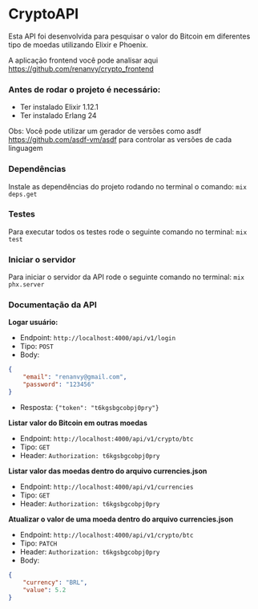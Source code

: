 # CryptoAPI

Esta API foi desenvolvida para pesquisar o valor do Bitcoin em diferentes tipo de moedas utilizando Elixir e Phoenix.

A aplicação frontend você pode analisar aqui  https://github.com/renanvy/crypto_frontend

### Antes de rodar o projeto é necessário:
* Ter instalado Elixir 1.12.1
* Ter instalado Erlang 24

Obs: Você pode utilizar um gerador de versões como asdf https://github.com/asdf-vm/asdf para controlar as versões de cada linguagem

### Dependências
Instale as dependências do projeto rodando no terminal o comando: `mix deps.get`

### Testes
Para executar todos os testes rode o seguinte comando no terminal: `mix test`

### Iniciar o servidor
Para iniciar o servidor da API rode o seguinte comando no terminal: `mix phx.server`

### Documentação da API

**Logar usuário:**
- Endpoint: `http://localhost:4000/api/v1/login`
- Tipo: `POST`
- Body:
```json
{
    "email": "renanvy@gmail.com",
    "password": "123456"
}
```
- Resposta: ```{"token": "t6kgsbgcobpj0pry"}```

**Listar valor do Bitcoin em outras moedas**
- Endpoint: `http://localhost:4000/api/v1/crypto/btc`
- Tipo: `GET`
- Header: `Authorization: t6kgsbgcobpj0pry`

**Listar valor das moedas dentro do arquivo currencies.json**
- Endpoint: `http://localhost:4000/api/v1/currencies`
- Tipo: `GET`
- Header: `Authorization: t6kgsbgcobpj0pry`

**Atualizar o valor de uma moeda dentro do arquivo currencies.json**
- Endpoint: `http://localhost:4000/api/v1/crypto/btc`
- Tipo: `PATCH`
- Header: `Authorization: t6kgsbgcobpj0pry`
- Body:
```json
{
    "currency": "BRL",
	"value": 5.2
}
```
